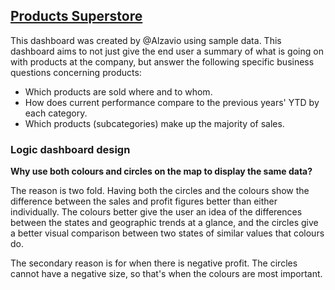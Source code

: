 ## [Products Superstore](https://public.tableau.com/app/profile/luiz.ramos2262/viz/ProductPerformance_16421590613470/ProductOverview)

This dashboard was created by @Alzavio using sample data. This dashboard aims to not just give the end user a summary of what is going on with products at the company, but answer the following specific business questions concerning products: 
- Which products are sold where and to whom.
- How does current performance compare to the previous years' YTD by each category.
- Which products (subcategories) make up the majority of sales.

### Logic dashboard design

**Why use both colours and circles on the map to display the same data?**

The reason is two fold. Having both the circles and the colours show the difference between the sales and profit figures better than either individually. The colours better give the user an idea of the differences between the states and geographic trends at a glance, and the circles give a better visual comparison between two states of similar values that colours do. 

The secondary reason is for when there is negative profit. The circles cannot have a negative size, so that's when the colours are most important. 

